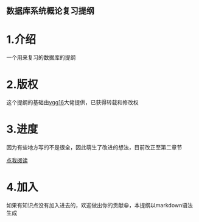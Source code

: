 数据库系统概论复习提纲
---
# 1.介绍
一个用来复习的数据库的提纲

# 2.版权
这个提纲的基础由[vgg16](https://blog.csdn.net/rakish_wind)大佬提供，已获得转载和修改权

# 3.进度
因为有些地方写的不是很全，因此萌生了改进的想法，目前改正至第二章节

[点我阅读](https://github.com/ggrp-china/reviewdatabase/blob/master/%E6%95%B0%E6%8D%AE%E5%BA%93%E5%A4%8D%E4%B9%A0.md)

# 4.加入
如果有知识点没有加入进去的，欢迎做出你的贡献😀，本提纲以markdown语法生成

